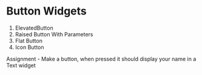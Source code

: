 # Button Widgets
1. ElevatedButton
2. Raised Button With Parameters
3. Flat Button
4. Icon Button

Assignment - Make a button, when pressed it should display your name in a Text widget